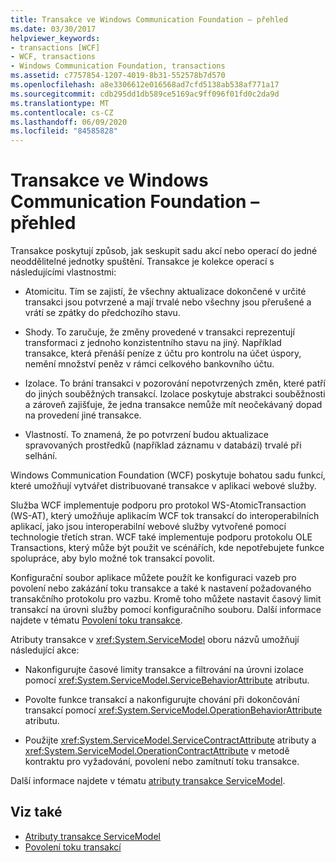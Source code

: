 ```yaml
---
title: Transakce ve Windows Communication Foundation – přehled
ms.date: 03/30/2017
helpviewer_keywords:
- transactions [WCF]
- WCF, transactions
- Windows Communication Foundation, transactions
ms.assetid: c7757854-1207-4019-8b31-552578b7d570
ms.openlocfilehash: a8e3306612e016568ad7cfd5138ab538af771a17
ms.sourcegitcommit: cdb295dd1db589ce5169ac9ff096f01fd0c2da9d
ms.translationtype: MT
ms.contentlocale: cs-CZ
ms.lasthandoff: 06/09/2020
ms.locfileid: "84585828"
---
```

# <a name="windows-communication-foundation-transactions-overview"></a>Transakce ve Windows Communication Foundation – přehled
Transakce poskytují způsob, jak seskupit sadu akcí nebo operací do jedné neoddělitelné jednotky spuštění. Transakce je kolekce operací s následujícími vlastnostmi:  
  
- Atomicitu. Tím se zajistí, že všechny aktualizace dokončené v určité transakci jsou potvrzené a mají trvalé nebo všechny jsou přerušené a vrátí se zpátky do předchozího stavu.  
  
- Shody. To zaručuje, že změny provedené v transakci reprezentují transformaci z jednoho konzistentního stavu na jiný. Například transakce, která přenáší peníze z účtu pro kontrolu na účet úspory, nemění množství peněz v rámci celkového bankovního účtu.  
  
- Izolace. To brání transakci v pozorování nepotvrzených změn, které patří do jiných souběžných transakcí. Izolace poskytuje abstrakci souběžnosti a zároveň zajišťuje, že jedna transakce nemůže mít neočekávaný dopad na provedení jiné transakce.  
  
- Vlastností. To znamená, že po potvrzení budou aktualizace spravovaných prostředků (například záznamu v databázi) trvalé při selhání.  
  
 Windows Communication Foundation (WCF) poskytuje bohatou sadu funkcí, které umožňují vytvářet distribuované transakce v aplikaci webové služby.  
  
 Služba WCF implementuje podporu pro protokol WS-AtomicTransaction (WS-AT), který umožňuje aplikacím WCF tok transakcí do interoperabilních aplikací, jako jsou interoperabilní webové služby vytvořené pomocí technologie třetích stran. WCF také implementuje podporu protokolu OLE Transactions, který může být použit ve scénářích, kde nepotřebujete funkce spolupráce, aby bylo možné tok transakcí povolit.  
  
 Konfigurační soubor aplikace můžete použít ke konfiguraci vazeb pro povolení nebo zakázání toku transakce a také k nastavení požadovaného transakčního protokolu pro vazbu. Kromě toho můžete nastavit časový limit transakcí na úrovni služby pomocí konfiguračního souboru. Další informace najdete v tématu [Povolení toku transakce](enabling-transaction-flow.md).  
  
 Atributy transakce v <xref:System.ServiceModel> oboru názvů umožňují následující akce:  
  
- Nakonfigurujte časové limity transakce a filtrování na úrovni izolace pomocí <xref:System.ServiceModel.ServiceBehaviorAttribute> atributu.  
  
- Povolte funkce transakcí a nakonfigurujte chování při dokončování transakcí pomocí <xref:System.ServiceModel.OperationBehaviorAttribute> atributu.  
  
- Použijte <xref:System.ServiceModel.ServiceContractAttribute> atributy a <xref:System.ServiceModel.OperationContractAttribute> v metodě kontraktu pro vyžadování, povolení nebo zamítnutí toku transakce.  
  
 Další informace najdete v tématu [atributy transakce ServiceModel](servicemodel-transaction-attributes.md).  
  
## <a name="see-also"></a>Viz také

- [Atributy transakce ServiceModel](servicemodel-transaction-attributes.md)
- [Povolení toku transakcí](enabling-transaction-flow.md)
